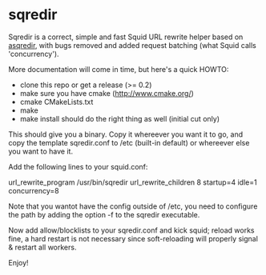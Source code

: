 sqredir
=======

Sqredir is a correct, simple and fast Squid URL rewrite helper based on 
[asqredir](http://asqredir.sourceforge.net/), with bugs removed and
added request batching (what Squid calls 'concurrency').

More documentation will come in time, but here's a quick HOWTO:

- clone this repo or get a release (>= 0.2)
- make sure you have cmake (http://www.cmake.org/)
- cmake CMakeLists.txt
- make
- make install should do the right thing as well (initial cut only)

This should give you a binary. Copy it whereever you want it to go,
and copy the template sqredir.conf to /etc (built-in default) or
whereever else you want to have it.

Add the following lines to your squid.conf:

  url_rewrite_program /usr/bin/sqredir
  url_rewrite_children 8 startup=4 idle=1 concurrency=8

Note that you wantot have the config outside of /etc, you need to configure
the path by adding the option -f <config file path> to the sqredir executable.

Now add allow/blocklists to your sqredir.conf and kick squid; reload works
fine, a hard restart is not necessary since soft-reloading will properly
signal & restart all workers.

Enjoy!
